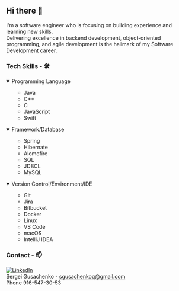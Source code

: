 <!--
*** Thanks for checking out the Best-README-Template. If you have a suggestion
*** that would make this better, please fork the repo and create a pull request
*** or simply open an issue with the tag "enhancement".
*** Thanks again! Now go create something AMAZING! :D
-->



<!-- PROJECT SHIELDS -->
<!--
*** I'm using markdown "reference style" links for readability.
*** Reference links are enclosed in brackets [ ] instead of parentheses ( ).
*** See the bottom of this document for the declaration of the reference variables
*** for contributors-url, forks-url, etc. This is an optional, concise syntax you may use.
*** https://www.markdownguide.org/basic-syntax/#reference-style-links
-->
## Hi there 👋

I'm a software engineer who is focusing on building experience and learning new skills.<br />
Delivering excellence in backend development, object-oriented programming, and agile development is the hallmark of my Software Development career.<br />

### Tech Skills - 🛠️
<details open="open">
  <summary>Programming Language</summary>
  <ol>
   <ul>
        <li>Java</a></li>
		<li>C++</a></li>
		<li>C</a></li>
		<li>JavaScript</a></li>
		<li>Swift</a></li>
    </ul>
  </ol>
</details>
<details open="open">
  <summary>Framework/Database</summary>
  <ol>
   <ul>
        <li>Spring</a></li>
		<li>Hibernate</a></li>
		<li>Alomofire</a></li>
		<li>SQL</a></li>
		<li>JDBCL</a></li>
		<li>MySQL</a></li>
    </ul>
  </ol>
</details>
<details open="open">
  <summary>Version Control/Environment/IDE</summary>
  <ol>
   <ul>
        <li>Git</a></li>
		<li>Jira</a></li>
		<li>Bitbucket</a></li>
		<li>Docker</a></li>
		<li>Linux</a></li>
		<li>VS Code</a></li>
		<li>macOS</a></li>
		<li>IntelliJ IDEA</a></li>
    </ul>
  </ol>
</details>

### Contact - 📫
[![LinkedIn][linkedin-shield]][linkedin-url]<br />
Sergei Gusachenko - sgusachenkoq@gmail.com<br />
Phone 916-547-30-53<br />




<!-- MARKDOWN LINKS & IMAGES -->
<!-- https://www.markdownguide.org/basic-syntax/#reference-style-links -->

[license-url]: https://github.com/othneildrew/Best-README-Template/blob/master/LICENSE.txt
[linkedin-shield]: https://img.shields.io/badge/-LinkedIn-black.svg?style=for-the-badge&logo=linkedin&colorB=555
[linkedin-url]: https://www.linkedin.com/in/sergeigusachenko/
[product-screenshot]: images/screenshot.png
